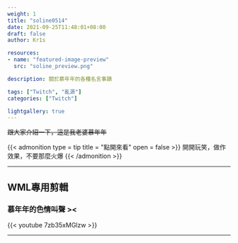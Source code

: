 ```yaml
---
weight: 1
title: "soline0514"
date: 2021-09-25T11:48:01+08:00
draft: false
author: Kr1s

resources:
- name: "featured-image-preview"
  src: "soline_preview.png"

description: 關於慕年年的各種名言事蹟

tags: ["Twitch", "亂源"]
categories: ["Twitch"]

lightgallery: true
---
```



<!--more-->

~~跟大家介紹一下，這是我老婆慕年年~~

{{< admonition type = tip title = "點開來看" open = false >}}
開開玩笑，做作效果，不要那麼火爆
{{< /admonition >}}
 
--- 
## WML專用剪輯

### 慕年年的色情叫聲 ><
{{< youtube 7zb35xMGlzw >}}

---
